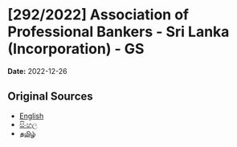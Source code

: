 # [292/2022] Association of Professional Bankers - Sri Lanka (Incorporation) - GS

**Date:** 2022-12-26

## Original Sources

- [English](https://documents.gov.lk/view/bills/2022/12/292-2022_E.pdf)
- [සිංහල](https://documents.gov.lk/view/bills/2022/12/292-2022_S.pdf)
- [தமிழ்](https://documents.gov.lk/view/bills/2022/12/292-2022_T.pdf)
